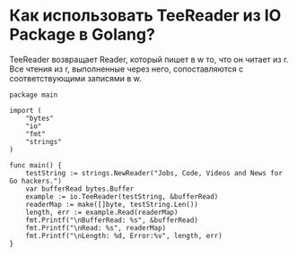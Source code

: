 # Как использовать TeeReader из IO Package в Golang?
TeeReader возвращает Reader, который пишет в w то, что он читает из r. Все чтения из r, выполненные через него, сопоставляются с соответствующими записями в w.

```golang
package main
 
import (
    "bytes"
    "io"
    "fmt"
    "strings"
)
 
func main() {
    testString := strings.NewReader("Jobs, Code, Videos and News for Go hackers.")
    var bufferRead bytes.Buffer
    example := io.TeeReader(testString, &bufferRead)
    readerMap := make([]byte, testString.Len())
    length, err := example.Read(readerMap)
    fmt.Printf("\nBufferRead: %s", &bufferRead)
    fmt.Printf("\nRead: %s", readerMap)
    fmt.Printf("\nLength: %d, Error:%v", length, err)
}
```
